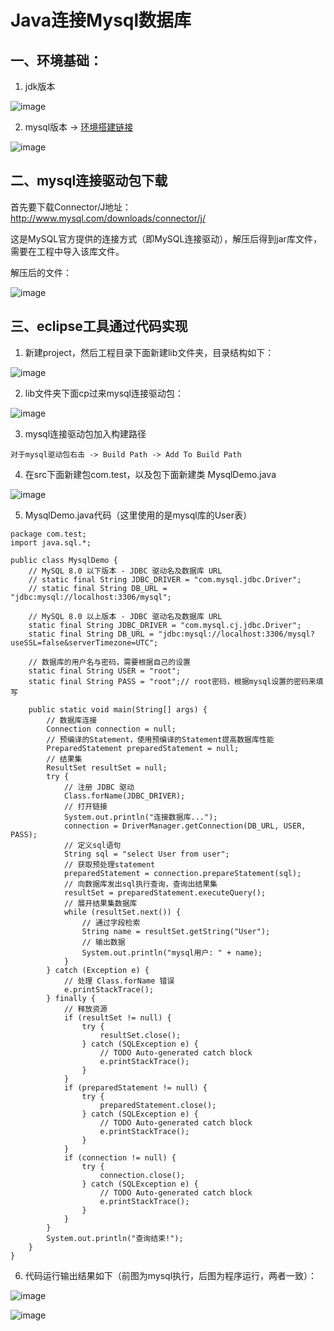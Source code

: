 # Java连接Mysql数据库

## 一、环境基础：

1. jdk版本

  ![image](https://user-images.githubusercontent.com/19297162/68989654-ba265100-0884-11ea-8f0a-380ebff7a966.png)

2. mysql版本 -> [环境搭建链接]((https://github.com/MrSayyes/Grocery-store/blob/master/环境配置/Mysql环境搭建.md))

  ![image](https://user-images.githubusercontent.com/19297162/68989640-a11da000-0884-11ea-99d9-8aaf2b4c1168.png)

## 二、mysql连接驱动包下载
首先要下载Connector/J地址：http://www.mysql.com/downloads/connector/j/

这是MySQL官方提供的连接方式（即MySQL连接驱动），解压后得到jar库文件，需要在工程中导入该库文件。

解压后的文件：

![image](https://user-images.githubusercontent.com/19297162/68989737-ab8c6980-0885-11ea-982e-101c32418d30.png)

## 三、eclipse工具通过代码实现
1. 新建project，然后工程目录下面新建lib文件夹，目录结构如下：

  ![image](https://user-images.githubusercontent.com/19297162/68989781-674d9900-0886-11ea-8cff-e468e6c77520.png)

2. lib文件夹下面cp过来mysql连接驱动包：

  ![image](https://user-images.githubusercontent.com/19297162/68989801-9bc15500-0886-11ea-966b-587fdefe576a.png)

3. mysql连接驱动包加入构建路径

  `对于mysql驱动包右击 -> Build Path -> Add To Build Path`

4. 在src下面新建包com.test，以及包下面新建类 MysqlDemo.java

  ![image](https://user-images.githubusercontent.com/19297162/68990031-36229800-0889-11ea-918e-4bea9fefb685.png)

5. MysqlDemo.java代码（这里使用的是mysql库的User表）
```
package com.test;
import java.sql.*;

public class MysqlDemo {
	// MySQL 8.0 以下版本 - JDBC 驱动名及数据库 URL
	// static final String JDBC_DRIVER = "com.mysql.jdbc.Driver";
	// static final String DB_URL = "jdbc:mysql://localhost:3306/mysql";

	// MySQL 8.0 以上版本 - JDBC 驱动名及数据库 URL
	static final String JDBC_DRIVER = "com.mysql.cj.jdbc.Driver";
	static final String DB_URL = "jdbc:mysql://localhost:3306/mysql?useSSL=false&serverTimezone=UTC";

	// 数据库的用户名与密码，需要根据自己的设置
	static final String USER = "root";
	static final String PASS = "root";// root密码，根据mysql设置的密码来填写

	public static void main(String[] args) {
		// 数据库连接
		Connection connection = null;
		// 预编译的Statement，使用预编译的Statement提高数据库性能
		PreparedStatement preparedStatement = null;
		// 结果集
		ResultSet resultSet = null;
		try {
			// 注册 JDBC 驱动
			Class.forName(JDBC_DRIVER);
			// 打开链接
			System.out.println("连接数据库...");
			connection = DriverManager.getConnection(DB_URL, USER, PASS);
			// 定义sql语句
			String sql = "select User from user";
			// 获取预处理statement
			preparedStatement = connection.prepareStatement(sql);
			// 向数据库发出sql执行查询，查询出结果集
			resultSet = preparedStatement.executeQuery();
			// 展开结果集数据库
			while (resultSet.next()) {
				// 通过字段检索
				String name = resultSet.getString("User");
				// 输出数据
				System.out.println("mysql用户: " + name);
			}
		} catch (Exception e) {
			// 处理 Class.forName 错误
			e.printStackTrace();
		} finally {
			// 释放资源
			if (resultSet != null) {
				try {
					resultSet.close();
				} catch (SQLException e) {
					// TODO Auto-generated catch block
					e.printStackTrace();
				}
			}
			if (preparedStatement != null) {
				try {
					preparedStatement.close();
				} catch (SQLException e) {
					// TODO Auto-generated catch block
					e.printStackTrace();
				}
			}
			if (connection != null) {
				try {
					connection.close();
				} catch (SQLException e) {
					// TODO Auto-generated catch block
					e.printStackTrace();
				}
			}
		}
		System.out.println("查询结束!");
	}
}
```
6. 代码运行输出结果如下（前图为mysql执行，后图为程序运行，两者一致）：

  ![image](https://user-images.githubusercontent.com/19297162/68990156-ad0c6080-088a-11ea-990c-5f24e65f6136.png)

  ![image](https://user-images.githubusercontent.com/19297162/68990162-c1505d80-088a-11ea-83ab-6f3fec1176f9.png)

  